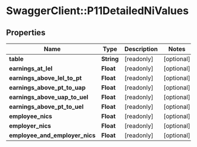 # SwaggerClient::P11DetailedNiValues

## Properties
Name | Type | Description | Notes
------------ | ------------- | ------------- | -------------
**table** | **String** | [readonly] | [optional] 
**earnings_at_lel** | **Float** | [readonly] | [optional] 
**earnings_above_lel_to_pt** | **Float** | [readonly] | [optional] 
**earnings_above_pt_to_uap** | **Float** | [readonly] | [optional] 
**earnings_above_uap_to_uel** | **Float** | [readonly] | [optional] 
**earnings_above_pt_to_uel** | **Float** | [readonly] | [optional] 
**employee_nics** | **Float** | [readonly] | [optional] 
**employer_nics** | **Float** | [readonly] | [optional] 
**employee_and_employer_nics** | **Float** | [readonly] | [optional] 

